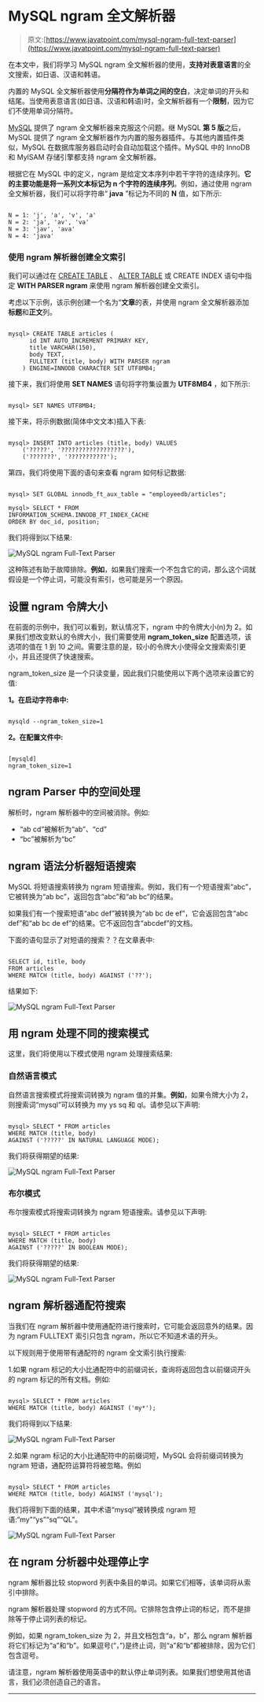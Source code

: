 # MySQL ngram 全文解析器

> 原文:[https://www.javatpoint.com/mysql-ngram-full-text-parser](https://www.javatpoint.com/mysql-ngram-full-text-parser)

在本文中，我们将学习 MySQL ngram 全文解析器的使用，**支持对表意语言**的全文搜索，如日语、汉语和韩语。

内置的 MySQL 全文解析器使用**分隔符作为单词之间的空白**，决定单词的开头和结尾。当使用表意语言(如日语、汉语和韩语)时，全文解析器有一个**限制**，因为它们不使用单词分隔符。

[MySQL](https://www.javatpoint.com/mysql-tutorial) 提供了 ngram 全文解析器来克服这个问题。继 MySQL **第 5 版**之后，MySQL 提供了 ngram 全文解析器作为内置的服务器插件。与其他内置插件类似，MySQL 在数据库服务器启动时会自动加载这个插件。MySQL 中的 InnoDB 和 MyISAM 存储引擎都支持 ngram 全文解析器。

根据它在 MySQL 中的定义，ngram 是给定文本序列中若干字符的连续序列。**它的主要功能是将一系列文本标记为 n 个字符的连续序列**。例如，通过使用 ngram 全文解析器，我们可以将字符串“ **java** ”标记为不同的 **N** 值，如下所示:

```

N = 1: 'j', 'a', 'v', 'a'
N = 2: 'ja', 'av', 'va'
N = 3: 'jav', 'ava'
N = 4: 'java'

```

### 使用 ngram 解析器创建全文索引

我们可以通过在 [CREATE TABLE](https://www.javatpoint.com/mysql-create-table) 、 [ALTER TABLE](https://www.javatpoint.com/mysql-alter-table) 或 CREATE INDEX 语句中指定 **WITH PARSER ngram** 来使用 ngram 解析器创建全文索引。

考虑以下示例，该示例创建一个名为“**文章**的表，并使用 ngram 全文解析器添加**标题**和**正文**列。

```

mysql> CREATE TABLE articles (
      id INT AUTO_INCREMENT PRIMARY KEY,
      title VARCHAR(150),
      body TEXT,
      FULLTEXT (title, body) WITH PARSER ngram
    ) ENGINE=INNODB CHARACTER SET UTF8MB4;

```

接下来，我们将使用 **SET NAMES** 语句将字符集设置为 **UTF8MB4** ，如下所示:

```

mysql> SET NAMES UTF8MB4; 

```

接下来，将示例数据(简体中文文本)插入下表:

```

mysql> INSERT INTO articles (title, body) VALUES
    ('?????', '??????????????????'),
    ('???????', '???????????');

```

第四，我们将使用下面的语句来查看 ngram 如何标记数据:

```

mysql> SET GLOBAL innodb_ft_aux_table = "employeedb/articles";

mysql> SELECT * FROM 
INFORMATION_SCHEMA.INNODB_FT_INDEX_CACHE 
ORDER BY doc_id, position; 

```

我们将得到以下结果:

![MySQL ngram Full-Text Parser](../Images/e61a3103be1a8eae05d24d6d6d935d39.png)

这种陈述有助于故障排除。**例如**，如果我们搜索一个不包含它的词，那么这个词就假设是一个停止词，可能没有索引，也可能是另一个原因。

## 设置 ngram 令牌大小

在前面的示例中，我们可以看到，默认情况下，ngram 中的令牌大小(n)为 2。如果我们想改变默认的令牌大小，我们需要使用 **ngram_token_size** 配置选项，该选项的值在 1 到 10 之间。需要注意的是，较小的令牌大小使得全文搜索索引更小，并且还提供了快速搜索。

ngram_token_size 是一个只读变量，因此我们只能使用以下两个选项来设置它的值:

**1。在启动字符串中:**

```

mysqld --ngram_token_size=1

```

**2。在配置文件中:**

```

[mysqld]
ngram_token_size=1

```

## ngram Parser 中的空间处理

解析时，ngram 解析器中的空间被消除。例如:

*   “ab cd”被解析为“ab”、“cd”
*   “bc”被解析为“bc”

## ngram 语法分析器短语搜索

MySQL 将短语搜索转换为 ngram 短语搜索。例如，我们有一个短语搜索“abc”，它被转换为“ab bc”，返回包含“abc”和“ab bc”的结果。

如果我们有一个搜索短语“abc def”被转换为“ab bc de ef”，它会返回包含“abc def”和“ab bc de ef”的结果。它不返回包含“abcdef”的文档。

下面的语句显示了对短语的搜索？？在文章表中:

```

SELECT id, title, body
FROM articles
WHERE MATCH (title, body) AGAINST ('??');

```

结果如下:

![MySQL ngram Full-Text Parser](../Images/c784ec826ae4b368432ab8eeeac58264.png)

## 用 ngram 处理不同的搜索模式

这里，我们将使用以下模式使用 ngram 处理搜索结果:

### 自然语言模式

自然语言搜索模式将搜索词转换为 ngram 值的并集。**例如**，如果令牌大小为 2，则搜索词“mysql”可以转换为 my ys sq 和 ql。请参见以下声明:

```

mysql> SELECT * FROM articles 
WHERE MATCH (title, body) 
AGAINST ('?????' IN NATURAL LANGUAGE MODE);

```

我们将获得期望的结果:

![MySQL ngram Full-Text Parser](../Images/e1bb41397a39f17e749193b0e054215c.png)

### 布尔模式

布尔搜索模式将搜索词转换为 ngram 短语搜索。请参见以下声明:

```

mysql> SELECT * FROM articles 
WHERE MATCH (title, body) 
AGAINST ('?????' IN BOOLEAN MODE);

```

我们将获得期望的结果:

![MySQL ngram Full-Text Parser](../Images/167e59c102bcc868f120f856e4dee0db.png)

## ngram 解析器通配符搜索

当我们在 ngram 解析器中使用通配符进行搜索时，它可能会返回意外的结果。因为 ngram FULLTEXT 索引只包含 ngram，所以它不知道术语的开头。

以下规则用于使用带有通配符的 ngram 全文索引执行搜索:

1.如果 ngram 标记的大小比通配符中的前缀词长，查询将返回包含以前缀词开头的 ngram 标记的所有文档。例如:

```

mysql> SELECT * FROM articles
WHERE MATCH (title, body) AGAINST ('my*');

```

我们将得到以下结果:

![MySQL ngram Full-Text Parser](../Images/34cbf3ec4d0fcf25e65275641a35d6e2.png)

2.如果 ngram 标记的大小比通配符中的前缀词短，MySQL 会将前缀词转换为 ngram 短语，通配符运算符将被忽略。例如

```

mysql> SELECT * FROM articles
WHERE MATCH (title, body) AGAINST ('mysql');

```

我们将得到下面的结果，其中术语“mysql”被转换成 ngram 短语:“my”“ys”“sq”“QL”。

![MySQL ngram Full-Text Parser](../Images/51246b126467817c8401f38215939c26.png)

## 在 ngram 分析器中处理停止字

ngram 解析器比较 stopword 列表中条目的单词。如果它们相等，该单词将从索引中排除。

ngram 解析器处理 stopword 的方式不同。它排除包含停止词的标记，而不是排除等于停止词列表的标记。

例如，如果 ngram_token_size 为 2，并且文档包含“a，b”，那么 ngram 解析器将它们标记为“a”和“b”。如果逗号(“，”)是终止词，则“a”和“b”都被排除，因为它们包含逗号。

请注意，ngram 解析器使用英语中的默认停止单词列表。如果我们想使用其他语言，我们必须创造自己的语言。

* * *